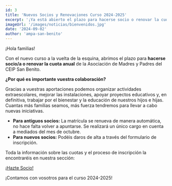 ```yaml
---
id: 3
title: 'Nuevos Socios y Renovaciones Curso 2024-2025'
excerpt: '¡Ya está abierto el plazo para hacerse socio o renovar la cuota del AMPA para el próximo curso! Ayúdanos a seguir construyendo un colegio mejor.'
imageUrl: '/images/noticias/bienvenidos.jpg'
date: '2024-09-02'
author: 'ampa-san-benito'
---
```


¡Hola familias!

Con el nuevo curso a la vuelta de la esquina, abrimos el plazo para **hacerse socio/a o renovar la cuota anual** de la Asociación de Madres y Padres del CEIP San Benito.

**¿Por qué es importante vuestra colaboración?**

Gracias a vuestras aportaciones podemos organizar actividades extraescolares, mejorar las instalaciones, apoyar proyectos educativos y, en definitiva, trabajar por el bienestar y la educación de nuestros hijos e hijas. Cuantas más familias seamos, más fuerza tendremos para llevar a cabo nuevas iniciativas.

*   **Para antiguos socios:** La matrícula se renueva de manera automática, no hace falta volver a apuntarse. Se realizará un único cargo en cuenta a mediados del mes de octubre.
*   **Para nuevos socios:** Podéis daros de alta a través del formulario de inscripción.

Toda la información sobre las cuotas y el proceso de inscripción la encontraréis en nuestra sección:

[¡Hazte Socio!](/hazte-socio)

¡Contamos con vosotros para el curso 2024-2025!